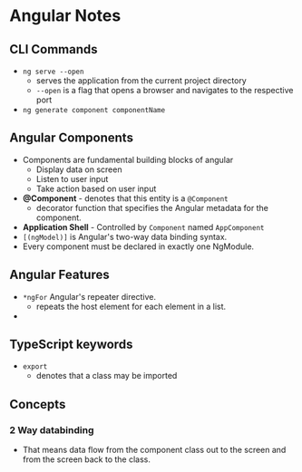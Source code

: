 # Angular Notes

## CLI Commands
* `ng serve --open`
	* serves the application from the current project directory
	* `--open` is a flag that opens a browser and navigates to the respective port
* `ng generate component componentName`

## Angular Components
* Components are	fundamental building blocks of angular
	* Display data on screen
	* Listen to user input
	* Take action based on user input
* **@Component** - denotes that this entity is a `@Component`
	* decorator function that specifies the Angular metadata for the component.
* **Application Shell** - Controlled by `Component` named `AppComponent`
* `[(ngModel)]` is Angular's two-way data binding syntax. 
* Every component must be declared in exactly one NgModule.

## Angular Features
* `*ngFor` Angular's repeater directive.
	* repeats the host element for each element in a list.
* 


## TypeScript keywords
* `export`
	* denotes that a class may be imported




## Concepts

### 2 Way databinding
* That means data flow from the component class out to the screen and from the screen back to the class.

